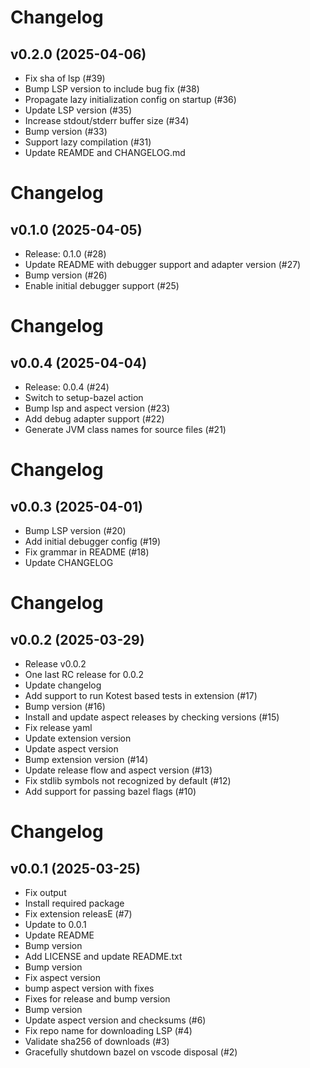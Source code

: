 # Changelog

## v0.2.0 (2025-04-06)

* Fix sha of lsp (#39)
* Bump LSP version to include bug fix (#38)
* Propagate lazy initialization config on startup (#36)
* Update LSP version (#35)
* Increase stdout/stderr buffer size (#34)
* Bump version (#33)
* Support lazy compilation (#31)
* Update REAMDE and CHANGELOG.md

# Changelog

## v0.1.0 (2025-04-05)

* Release: 0.1.0 (#28)
* Update README with debugger support and adapter version (#27)
* Bump version (#26)
* Enable initial debugger support (#25)

# Changelog

## v0.0.4 (2025-04-04)

* Release: 0.0.4 (#24)
* Switch to setup-bazel action
* Bump lsp and aspect version (#23)
* Add debug adapter support (#22)
* Generate JVM class names for source files (#21)

# Changelog

## v0.0.3 (2025-04-01)

* Bump LSP version (#20)
* Add initial debugger config (#19)
* Fix grammar in README (#18)
* Update CHANGELOG

# Changelog

## v0.0.2 (2025-03-29)

* Release v0.0.2
* One last RC release for 0.0.2
* Update changelog
* Add support to run Kotest based tests in extension (#17)
* Bump version (#16)
* Install and update aspect releases by checking versions (#15)
* Fix release yaml
* Update extension version
* Update aspect version
* Bump extension version (#14)
* Update release flow and aspect version (#13)
* Fix stdlib symbols not recognized by default (#12)
* Add support for passing bazel flags (#10)

# Changelog

## v0.0.1 (2025-03-25)

* Fix output
* Install required package
* Fix extension releasE (#7)
* Update to 0.0.1
* Update README
* Bump version
* Add LICENSE and update README.txt
* Bump version
* Fix aspect version
* bump aspect version with fixes
* Fixes for release and bump version
* Bump version
* Update aspect version and checksums (#6)
* Fix repo name for downloading LSP (#4)
* Validate sha256 of downloads (#3)
* Gracefully shutdown bazel on vscode disposal (#2)